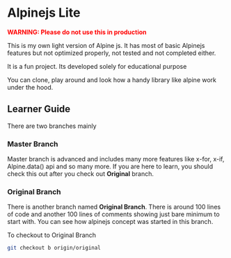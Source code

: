# Alpinejs Lite

<b style='color:red'>WARNING: Please do not use this in production</b>

This is my own light version of Alpine js.
It has most of basic Alpinejs features but not optimized properly, not tested and not completed either.

It is a fun project. Its developed solely for educational purpose

You can clone, play around and look how a handy library
like alpine work under the hood.

## Learner Guide

There are two branches mainly

### Master Branch

Master branch is advanced and includes many more features
like x-for, x-if, Alpine.data() api and so many more. If you are here to learn, you should check this out after you check
out <b>Original</b> branch.

### Original Branch

There is another branch named <b>Original Branch</b>. There is around 100 lines of code and another 100 lines of comments
showing just bare minimum to start with. You can see how
alpinejs concept was started in this branch.

To checkout to Original Branch

```bash
git checkout b origin/original
```
